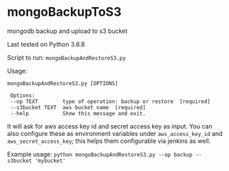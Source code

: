 # mongoBackupToS3
 mongodb backup and upload to s3 bucket
 
 Last tested on Python 3.6.8
 
 Script to run: `mongoBackupAndRestoreS3.py`
 
 Usage: 
 ```
 mongoBackupAndRestoreS3.py [OPTIONS]

  Options:
  --op TEXT        type of operation: backup or restore  [required]
  --s3bucket TEXT  aws bucket name  [required]
  --help           Show this message and exit.
  ```
 It will ask for aws access key id and secret access key as input. You can also configure these as environment variables under `aws_access_key_id` and `aws_secret_access_key`; this helps them configurable via jenkins as well.
 
 Example usage: `python mongoBackupAndRestoreS3.py --op backup --s3bucket 'mybucket'`

